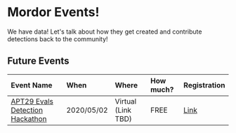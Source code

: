 # Mordor Events!

We have data! Let's talk about how they get created and contribute detections back to the community!

## Future Events

| Event Name  | When | Where | How much? | Registration |
|:---|:---|:---|:---|:---|
| [APT29 Evals Detection Hackathon](hackathons/apt29) |  2020/05/02 | Virtual (Link TBD) | FREE | [Link](https://bit.ly/APT29DetectionHackathon)|

